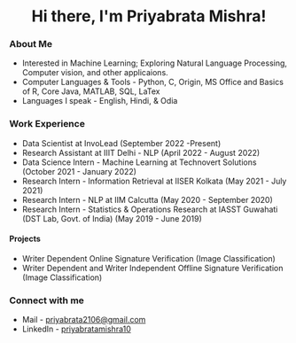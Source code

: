 <h1 align="center">Hi there, I'm Priyabrata Mishra!</h1>

### About Me

- Interested in Machine Learning; Exploring Natural Language Processing, Computer vision, and other applicaions.
- Computer Languages & Tools - Python, C, Origin, MS Office and Basics of R, Core Java, MATLAB, SQL, LaTex
- Languages I speak - English, Hindi, & Odia

### Work Experience

- Data Scientist at InvoLead (September 2022 -Present)
- Research Assistant at IIIT Delhi - NLP (April 2022 - August 2022)
- Data Science Intern - Machine Learning at Technovert Solutions (October 2021 - January 2022)
- Research Intern - Information Retrieval at IISER Kolkata (May 2021 - July 2021)
- Research Intern - NLP at IIM Calcutta (May 2020 - September 2020)
- Research Intern - Statistics & Operations Research at IASST Guwahati (DST Lab, Govt. of India) (May 2019 - June 2019)

#### Projects
- Writer Dependent Online Signature Verification (Image Classification)
- Writer Dependent and Writer Independent Offline Signature Verification (Image Classification)

### Connect with me

- Mail - [priyabrata2106@gmail.com](mailto:priyabrata2106@gmail.com)
- LinkedIn - [priyabratamishra10](https://www.linkedin.com/in/priyabratamishra10/)
